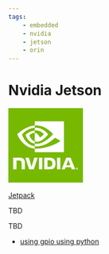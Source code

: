 ```yaml
---
tags:
    - embedded
    - nvidia
    - jetson
    - orin
---
```


# Nvidia Jetson

<div class="grid-container">
    <div class="grid-item">
        <a href="jetpack">
        <img src="images/nvidia.png" width="150" height="150">
        <p>Jetpack </p>
        </a>
    </div>
    <div class="grid-item">
            <p>TBD</p>
    </div>
    <div class="grid-item">
                <p>TBD</p>
    </div>
    
</div>

- [using gpio using python](nvidia_gpio_using_python.md)